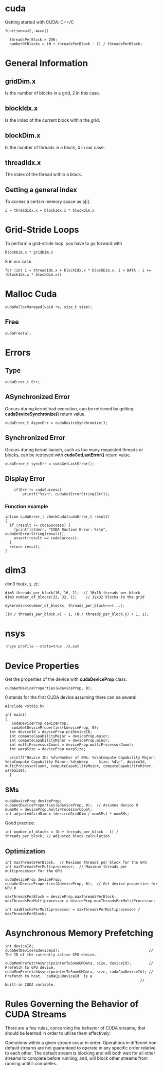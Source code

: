   # cuda
Getting started with CUDA: C++/C

    function<<<2, 4>>>()
     
      threadsPerBlock = 256;
      numberOfBlocks = (N + threadsPerBlock - 1) / threadsPerBlock;

# General Information

## gridDim.x
Is the number of blocks in a grid, 2 in this case.

## blockIdx.x
Is the index of the current block within the grid.

## blockDim.x
Is the number of threads in a block, 4 in our case.

## threadIdx.x
The index of the thread within a block.

## Getting a general index
To access a certain memory space as a[i].

    i = threadIdx.x + blockIdx.x * blockDim.x

# Grid-Stride Loops
To perform a grid-stride loop, you have to go forward with

    blockDim.x * gridDim.x

8 in our case.

    for (int i = threadIdx.x + blockIdx.x * blockDim.x; i < DATA ; i += (blockIdx.x * blockDim.x))

# Malloc Cuda

    cudaMallocManaged(void *a, size_t size);

## Free

    cudaFree(a);

# Errors

## Type
    cudaError_t Err;

## ASynchronized Error
Occurs during kernel bad execution, can be retrieved by getting **cudaDeviceSynchronize()** return value.

    cudaError_t AsyncErr = cudaDeviceSynchronize();

## Synchronized Error
Occurs during kernel launch, such as too many requested threads or blocks, can be retrieved with **cudaGetLastError()** return value.

    cudaError_t syncErr = cudaGetLastError();

## Display Error

        if(Err != cudaSuccess)
            printf("%s\n", cudaGetErrorString(Err));

### Function example

    inline cudaError_t checkCuda(cudaError_t result)
    {
      if (result != cudaSuccess) {
        fprintf(stderr, "CUDA Runtime Error: %s\n", cudaGetErrorString(result));
        assert(result == cudaSuccess);
      }
      return result;
    }

# dim3
dim3 foo(x, y, z);

    dim3 threads_per_block(16, 16, 1);  // 16x16 threads per block
    dim3 number_of_blocks(32, 32, 1);    // 32x32 blocks in the grid

    myKernel<<<number_of_blocks, threads_per_block>>>(...);

    ((N / threads_per_block.x) + 1, (N / threads_per_block.y) + 1, 1);

# nsys
    !nsys profile --stats=true ./a.out
# Device Properties
Get the properties of the device with **cudaDeviceProp** class.

    cudaGetDeviceProperties(&deviceProp, 0);

0 stands for the first CUDA device assuming there can be several.

    #include <stdio.h>
  
    int main()
    {
       cudaDeviceProp deviceProp;
       cudaGetDeviceProperties(&deviceProp, 0);
      int deviceId = deviceProp.pciDeviceID;
      int computeCapabilityMajor = deviceProp.major;
      int computeCapabilityMinor = deviceProp.minor;
      int multiProcessorCount = deviceProp.multiProcessorCount;
      int warpSize = deviceProp.warpSize;

      printf("Device ID: %d\nNumber of SMs: %d\nCompute Capability Major: %d\nCompute Capability Minor: %d\nWarp     Size: %d\n", deviceId, multiProcessorCount, computeCapabilityMajor, computeCapabilityMinor, warpSize);
      }


## SMs

    cudaDeviceProp deviceProp;
    cudaGetDeviceProperties(&deviceProp, 0);  // Assumes device 0
    numSMs = deviceProp.multiProcessorCount;
    int adjustedGridDim = (desiredGridDim / numSMs) * numSMs;

Good practice:

    int number_of_blocks = (N + threads_per_block - 1) / threads_per_block; // Adjusted block calculation

## Optimization

    int maxThreadsPerBlock;  // Maximum threads per block for the GPU
    int maxThreadsPerMultiprocessor;  // Maximum threads per multiprocessor for the GPU

    cudaDeviceProp deviceProp;
    cudaGetDeviceProperties(&deviceProp, 0);  // Get device properties for GPU 0

    maxThreadsPerBlock = deviceProp.maxThreadsPerBlock;
    maxThreadsPerMultiprocessor = deviceProp.maxThreadsPerMultiProcessor;

    int maxBlocksPerMultiprocessor = maxThreadsPerMultiprocessor / maxThreadsPerBlock;

# Asynchronous Memory Prefetching

    int deviceId;
    cudaGetDevice(&deviceId);                                         // The ID of the currently active GPU device.

    cudaMemPrefetchAsync(pointerToSomeUMData, size, deviceId);        // Prefetch to GPU device.
    cudaMemPrefetchAsync(pointerToSomeUMData, size, cudaCpuDeviceId); // Prefetch to host. `cudaCpuDeviceId` is a
                                                                  // built-in CUDA variable.


# Rules Governing the Behavior of CUDA Streams
There are a few rules, concerning the behavior of CUDA streams, that should be learned in order to utilize them effectively:

  Operations within a given stream occur in order.
  Operations in different non-default streams are not guaranteed to operate in any specific order relative to each other.
  The default stream is blocking and will both wait for all other streams to complete before running, and, will block other streams   from running until it completes.
